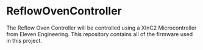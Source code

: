 # ReflowOvenController
The Reflow Oven Controller will be controlled using a XInC2 Microcontroller from Eleven Engineering.
This repository contains all of the firmware used in this project.
